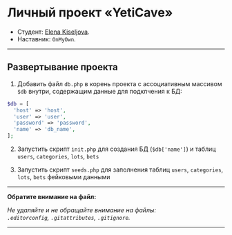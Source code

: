 # Личный проект «YetiCave»

- Студент: [Elena Kiseljova](https://github.com/ElenaKiseljova).
- Наставник: `OnMyOwn`.

---

## Развертывание проекта

1. Добавить файл `db.php` в корень проекта с ассоциативным массивом `$db` внутри, содержащим данные для подклчения к БД:

```php
$db = [
  'host' => 'host',
  'user' => 'user',
  'password' => 'password',
  'name' => 'db_name',
];
```

2. Запустить скрипт `init.php` для создания БД (`$db['name']`) и таблиц `users`, `categories`, `lots`, `bets`

3. Запустить скрипт `seeds.php` для заполнения таблиц `users`, `categories`, `lots`, `bets` фейковыми данными

---

**Обратите внимание на файл:**

_Не удаляйте и не обращайте внимание на файлы:_<br>
_`.editorconfig`, `.gitattributes`, `.gitignore`._

---
